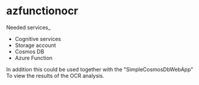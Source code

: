 # azfunctionocr
Needed services_
* Cognitive services
* Storage account
* Cosmos DB
* Azure Function

In addition this could be used together with the "SimpleCosmosDbWebApp" To view the results of the OCR analysis.
